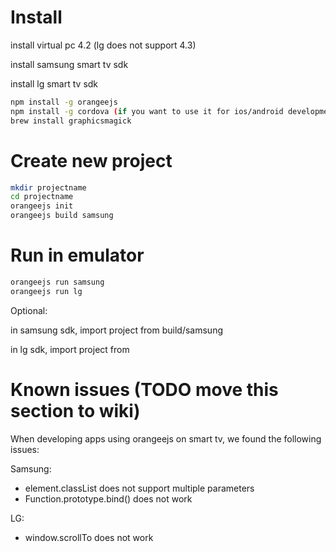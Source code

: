 Install
====
install virtual pc 4.2 (lg does not support 4.3)

install samsung smart tv sdk

install lg smart tv sdk

```bash
npm install -g orangeejs
npm install -g cordova (if you want to use it for ios/android development)
brew install graphicsmagick
```

Create new project
====

```bash
mkdir projectname
cd projectname
orangeejs init 
orangeejs build samsung
```

Run in emulator
====

```bash
orangeejs run samsung
orangeejs run lg
```

Optional:

in samsung sdk, import project from build/samsung 

in lg sdk, import project from 


Known issues (TODO move this section to wiki)
====

When developing apps using orangeejs on smart tv, we found the following
issues:

Samsung:

* element.classList does not support multiple parameters
* Function.prototype.bind() does not work

LG: 
* window.scrollTo does not work

